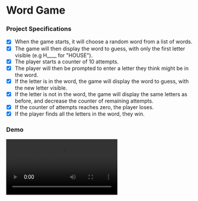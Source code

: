 # Word Game

### Project Specifications

- [x] When the game starts, it will choose a random word from a list of words.
- [x] The game will then display the word to guess, with only the first letter visible (e.g H____ for "HOUSE").
- [x] The player starts a counter of 10 attempts.
- [x] The player will then be prompted to enter a letter they think might be in the word.
- [x] If the letter is in the word, the game will display the word to guess, with the new letter visible.
- [x] If the letter is not in the word, the game will display the same letters as before, and decrease the counter of remaining attempts.
- [x] If the counter of attempts reaches zero, the player loses.
- [x] If the player finds all the letters in the word, they win.

### Demo
![WordGame Demo](https://github.com/delexii/makers-dir/blob/e84d42fb96abf561c25e075b169832a1bde349e4/learning-java/WordGame/app/public/WordGameDemo.mov)
